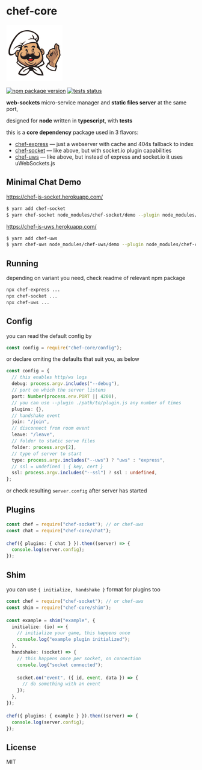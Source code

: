 # chef-core

<img style="max-width: 100%;" src="https://raw.githubusercontent.com/chef-js/express/main/chef.png" width="150" />

<a href="https://badge.fury.io/js/chef-core"><img src="https://badge.fury.io/js/chef-core.svg" alt="npm package version" /></a> <a href="https://circleci.com/gh/chef-js/core"><img src="https://circleci.com/gh/chef-js/core.svg?style=shield" alt="tests status" /></a>

**web-sockets** micro-service manager and **static files server** at the same port,

designed for **node** written in **typescript**, with **tests**

this is a **core dependency** package used in 3 flavors:

- [chef-express](https://npmjs.com/package/chef-express) — just a webserver with cache and 404s fallback to index
- [chef-socket](https://npmjs.com/package/chef-socket) — like above, but with socket.io plugin capabilities
- [chef-uws](https://npmjs.com/package/chef-uws) — like above, but instead of express and socket.io it uses uWebSockets.js

## Minimal Chat Demo

https://chef-js-socket.herokuapp.com/

```bash
$ yarn add chef-socket
$ yarn chef-socket node_modules/chef-socket/demo --plugin node_modules/chef-core/chat.js
```

https://chef-js-uws.herokuapp.com/

```bash
$ yarn add chef-uws
$ yarn chef-uws node_modules/chef-uws/demo --plugin node_modules/chef-core/chat.js
```

## Running

depending on variant you need, check readme of relevant npm package

```bash
npx chef-express ...
npx chef-socket ...
npx chef-uws ...
```

## Config

you can read the default config by

```ts
const config = require("chef-core/config");
```

or declare omiting the defaults that suit you, as below

```ts
const config = {
  // this enables http/ws logs
  debug: process.argv.includes("--debug"),
  // port on which the server listens
  port: Number(process.env.PORT || 4200),
  // you can use --plugin ./path/to/plugin.js any number of times
  plugins: {},
  // handshake event
  join: "/join",
  // disconnect from room event
  leave: "/leave",
  // folder to static serve files
  folder: process.argv[2],
  // type of server to start
  type: process.argv.includes("--uws") ? "uws" : "express",
  // ssl = undefined | { key, cert }
  ssl: process.argv.includes("--ssl") ? ssl : undefined,
};
```

or check resulting `server.config` after server has started

## Plugins

```ts
const chef = require("chef-socket"); // or chef-uws
const chat = require("chef-core/chat");

chef({ plugins: { chat } }).then((server) => {
  console.log(server.config);
});
```

## Shim

you can use `{ initialize, handshake }` format for plugins too

```ts
const chef = require("chef-socket"); // or chef-uws
const shim = require("chef-core/shim");

const example = shim("example", {
  initialize: (io) => {
    // initialize your game, this happens once
    console.log("example plugin initialized");
  },
  handshake: (socket) => {
    // this happens once per socket, on connection
    console.log("socket connected");

    socket.on("event", ({ id, event, data }) => {
      // do something with an event
    });
  },
});

chef({ plugins: { example } }).then((server) => {
  console.log(server.config);
});
```

## License

MIT
